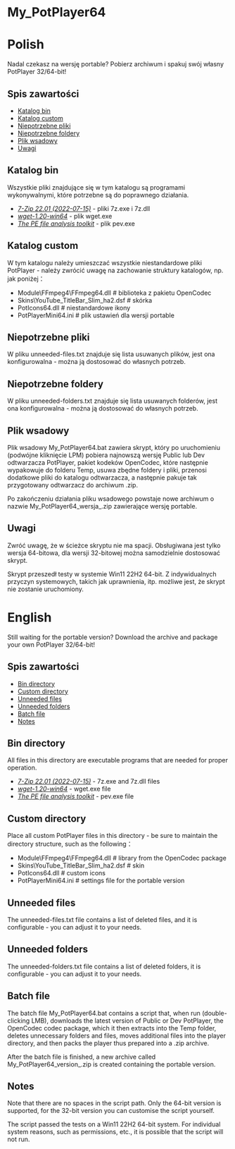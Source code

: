 # My_PotPlayer64
Polish
========

Nadal czekasz na wersję portable? Pobierz archiwum i spakuj swój własny PotPlayer 32/64-bit!

## Spis zawartości
* [Katalog bin](#katalog-bin)
* [Katalog custom](#katalog-custom)
* [Niepotrzebne pliki](#niepotrzebne-pliki)
* [Niepotrzebne foldery](#niepotrzebne-foldery)
* [Plik wsadowy](#plik-wsadowy)
* [Uwagi](#uwagi)

## Katalog bin
Wszystkie pliki znajdujące się w tym katalogu są programami wykonywalnymi, które potrzebne są do poprawnego działania.
- [_7-Zip 22.01 (2022-07-15)_](https://www.7-zip.org/) - pliki 7z.exe i 7z.dll
- [_wget-1.20-win64_](https://eternallybored.org/misc/wget/) - plik wget.exe
- [_The PE file analysis toolkit_](https://github.com/merces/pev) - plik pev.exe

## Katalog custom
W tym katalogu należy umieszczać wszystkie niestandardowe pliki PotPlayer - należy zwrócić uwagę na zachowanie struktury katalogów, np. jak poniżej：
- Module\FFmpeg4\FFmpeg64.dll # biblioteka z pakietu OpenCodec
- Skins\YouTube_TitleBar_Slim_ha2.dsf # skórka
- PotIcons64.dll # niestandardowe ikony
- PotPlayerMini64.ini # plik ustawień dla wersji portable

## Niepotrzebne pliki
W pliku unneeded-files.txt znajduje się lista usuwanych plików, jest ona konfigurowalna - można ją dostosować do własnych potrzeb.

## Niepotrzebne foldery
W pliku unneeded-folders.txt znajduje się lista usuwanych folderów, jest ona konfigurowalna - można ją dostosować do własnych potrzeb.

## Plik wsadowy
Plik wsadowy My_PotPlayer64.bat zawiera skrypt, który po uruchomieniu (podwójne kliknięcie LPM) pobiera najnowszą wersję Public lub Dev odtwarzacza PotPlayer, pakiet kodeków OpenCodec, które następnie wypakowuje do folderu Temp, usuwa zbędne foldery i pliki, przenosi dodatkowe pliki do katalogu odtwarzacza, a następnie pakuje tak przygotowany odtwarzacz do archiwum .zip.

Po zakończeniu działania pliku wsadowego powstaje nowe archiwum o nazwie My_PotPlayer64_wersja_.zip zawierające wersję portable.

## Uwagi
Zwróć uwagę, że w ścieżce skryptu nie ma spacji. 
Obsługiwana jest tylko wersja 64-bitowa, dla wersji 32-bitowej można samodzielnie dostosować skrypt.

Skrypt przeszedł testy w systemie Win11 22H2 64-bit. 
Z indywidualnych przyczyn systemowych, takich jak uprawnienia, itp. możliwe jest, że skrypt nie zostanie uruchomiony.

English
========

Still waiting for the portable version? Download the archive and package your own PotPlayer 32/64-bit!

## Spis zawartości
* [Bin directory](#bin-directory)
* [Custom directory](#custom-directory)
* [Unneeded files](#unneeded-files)
* [Unneeded folders](#unneeded-folders)
* [Batch file](#batch-file)
* [Notes](#notes)

## Bin directory
All files in this directory are executable programs that are needed for proper operation.
- [_7-Zip 22.01 (2022-07-15)_](https://www.7-zip.org/) - 7z.exe and 7z.dll files
- [_wget-1.20-win64_](https://eternallybored.org/misc/wget/) - wget.exe file
- [_The PE file analysis toolkit_](https://github.com/merces/pev) - pev.exe file

## Custom directory
Place all custom PotPlayer files in this directory - be sure to maintain the directory structure, such as the following：
- Module\FFmpeg4\FFmpeg64.dll # library from the OpenCodec package
- Skins\YouTube_TitleBar_Slim_ha2.dsf # skin
- PotIcons64.dll # custom icons
- PotPlayerMini64.ini # settings file for the portable version

## Unneeded files
The unneeded-files.txt file contains a list of deleted files, and it is configurable - you can adjust it to your needs.

## Unneeded folders
The unneeded-folders.txt file contains a list of deleted folders, it is configurable - you can adjust it to your needs.

## Batch file
The batch file My_PotPlayer64.bat contains a script that, when run (double-clicking LMB), downloads the latest version of Public or Dev PotPlayer, the OpenCodec codec package, which it then extracts into the Temp folder, deletes unnecessary folders and files, moves additional files into the player directory, and then packs the player thus prepared into a .zip archive.

After the batch file is finished, a new archive called My_PotPlayer64_version_.zip is created containing the portable version.

## Notes
Note that there are no spaces in the script path. 
Only the 64-bit version is supported, for the 32-bit version you can customise the script yourself.

The script passed the tests on a Win11 22H2 64-bit system. 
For individual system reasons, such as permissions, etc., it is possible that the script will not run.
